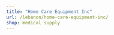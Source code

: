 ```yaml
---
title: "Home Care Equipment Inc"
url: /lebanon/home-care-equipment-inc/
shop: medical supply
---
```

